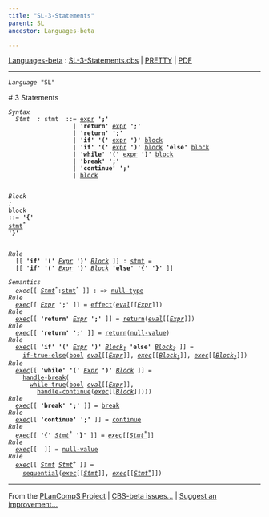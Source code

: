 ```yaml
---
title: "SL-3-Statements"
parent: SL
ancestor: Languages-beta

---
```


[Languages-beta] : [SL-3-Statements.cbs] \| [PRETTY] \| [PDF]


----
<div class="highlighter-rouge"><pre class="highlight"><code><i class="keyword">Language</i> <span id="Language_SL">"SL"</span></code></pre></div>
# <span id="SectionNumber_3">3</span> Statements

<div class="highlighter-rouge"><pre class="highlight"><code><i class="keyword">Syntax</i>
  <i class="keyword"></i><i class="var"><i class="var"><span id="VariableStem_Stmt">Stmt</span></i>  :</i> <span class="syn-name"><span id="SyntaxName_stmt">stmt</span></span>  ::= <span class="syn-name"><a href="../SL-2-Expressions/index.html#SyntaxName_expr">expr</a></span> <b class="atom">';'</b>
                  | <b class="atom">'return'</b> <span class="syn-name"><a href="../SL-2-Expressions/index.html#SyntaxName_expr">expr</a></span> <b class="atom">';'</b>
                  | <b class="atom">'return'</b> <b class="atom">';'</b>
                  | <b class="atom">'if'</b> <b class="atom">'('</b> <span class="syn-name"><a href="../SL-2-Expressions/index.html#SyntaxName_expr">expr</a></span> <b class="atom">')'</b> <span class="syn-name"><a href="#SyntaxName_block">block</a></span>
                  | <b class="atom">'if'</b> <b class="atom">'('</b> <span class="syn-name"><a href="../SL-2-Expressions/index.html#SyntaxName_expr">expr</a></span> <b class="atom">')'</b> <span class="syn-name"><a href="#SyntaxName_block">block</a></span> <b class="atom">'else'</b> <span class="syn-name"><a href="#SyntaxName_block">block</a></span>  
                  | <b class="atom">'while'</b> <b class="atom">'('</b> <span class="syn-name"><a href="../SL-2-Expressions/index.html#SyntaxName_expr">expr</a></span> <b class="atom">')'</b> <span class="syn-name"><a href="#SyntaxName_block">block</a></span>
                  | <b class="atom">'break'</b> <b class="atom">';'</b>
                  | <b class="atom">'continue'</b> <b class="atom">';'</b>
                  | <span class="syn-name"><a href="#SyntaxName_block">block</a></span>

  <i class="keyword"></i><i class="var"><i class="var"><span id="VariableStem_Block">Block</span></i> :</i> <span class="syn-name"><span id="SyntaxName_block">block</span></span> ::= <b class="atom">'{'</b> <span class="syn-name"><a href="#SyntaxName_stmt">stmt</a></span><sup class="sup">*</sup> <b class="atom">'}'</b></code></pre></div>


<div class="highlighter-rouge"><pre class="highlight"><code><i class="keyword">Rule</i>
  [[ <b class="atom">'if'</b> <b class="atom">'('</b> <span id="Variable138_Expr"><i class="var"><a href="../SL-2-Expressions/index.html#VariableStem_Expr">Expr</a></i></span> <b class="atom">')'</b> <span id="Variable145_Block"><i class="var"><a href="#VariableStem_Block">Block</a></i></span> ]] : <span class="syn-name"><a href="#SyntaxName_stmt">stmt</a></span> = 
  [[ <b class="atom">'if'</b> <b class="atom">'('</b> <a href="#Variable138_Expr"><i class="var">Expr</i></a> <b class="atom">')'</b> <a href="#Variable145_Block"><i class="var">Block</i></a> <b class="atom">'else'</b> <b class="atom">'{'</b> <b class="atom">'}'</b> ]]</code></pre></div>

<div class="highlighter-rouge"><pre class="highlight"><code><i class="keyword">Semantics</i>
  <i class="sem-name"><span id="SemanticsName_exec">exec</span></i>[[ <span id="Variable197_Stmt*"><i class="var"><a href="#VariableStem_Stmt">Stmt</a><sup class="sup">*</sup></i></span>:<span class="syn-name"><a href="#SyntaxName_stmt">stmt</a></span><sup class="sup">*</sup> ]] : => <span class="name"><a href="../../../../../Funcons-beta/Values/Primitive/Null/index.html#Name_null-type">null-type</a></span>
<i class="keyword">Rule</i>
  <i class="sem-name"><a href="#SemanticsName_exec">exec</a></i>[[ <span id="Variable213_Expr"><i class="var"><a href="../SL-2-Expressions/index.html#VariableStem_Expr">Expr</a></i></span> <b class="atom">';'</b> ]] = <span class="name"><a href="../../../../../Funcons-beta/Computations/Normal/Flowing/index.html#Name_effect">effect</a></span>(<i class="sem-name"><a href="../SL-2-Expressions/index.html#SemanticsName_eval">eval</a></i>[[<a href="#Variable213_Expr"><i class="var">Expr</i></a>]])
<i class="keyword">Rule</i>
  <i class="sem-name"><a href="#SemanticsName_exec">exec</a></i>[[ <b class="atom">'return'</b> <span id="Variable254_Expr"><i class="var"><a href="../SL-2-Expressions/index.html#VariableStem_Expr">Expr</a></i></span> <b class="atom">';'</b> ]] = <span class="name"><a href="../../../../../Funcons-beta/Computations/Abnormal/Returning/index.html#Name_return">return</a></span>(<i class="sem-name"><a href="../SL-2-Expressions/index.html#SemanticsName_eval">eval</a></i>[[<a href="#Variable254_Expr"><i class="var">Expr</i></a>]])
<i class="keyword">Rule</i>
  <i class="sem-name"><a href="#SemanticsName_exec">exec</a></i>[[ <b class="atom">'return'</b> <b class="atom">';'</b> ]] = <span class="name"><a href="../../../../../Funcons-beta/Computations/Abnormal/Returning/index.html#Name_return">return</a></span>(<span class="name"><a href="../../../../../Funcons-beta/Values/Primitive/Null/index.html#Name_null-value">null-value</a></span>)
<i class="keyword">Rule</i>
  <i class="sem-name"><a href="#SemanticsName_exec">exec</a></i>[[ <b class="atom">'if'</b> <b class="atom">'('</b> <span id="Variable324_Expr"><i class="var"><a href="../SL-2-Expressions/index.html#VariableStem_Expr">Expr</a></i></span> <b class="atom">')'</b> <span id="Variable332_Block1"><i class="var"><a href="#VariableStem_Block">Block</a><sub class="sub">1</sub></i></span> <b class="atom">'else'</b> <span id="Variable340_Block2"><i class="var"><a href="#VariableStem_Block">Block</a><sub class="sub">2</sub></i></span> ]] = 
    <span class="name"><a href="../../../../../Funcons-beta/Computations/Normal/Flowing/index.html#Name_if-true-else">if-true-else</a></span>(<span class="name"><a href="../SL-Funcons/index.html#Name_bool">bool</a></span> <i class="sem-name"><a href="../SL-2-Expressions/index.html#SemanticsName_eval">eval</a></i>[[<a href="#Variable324_Expr"><i class="var">Expr</i></a>]], <i class="sem-name"><a href="#SemanticsName_exec">exec</a></i>[[<a href="#Variable332_Block1"><i class="var">Block<sub class="sub">1</sub></i></a>]], <i class="sem-name"><a href="#SemanticsName_exec">exec</a></i>[[<a href="#Variable340_Block2"><i class="var">Block<sub class="sub">2</sub></i></a>]])
<i class="keyword">Rule</i>
  <i class="sem-name"><a href="#SemanticsName_exec">exec</a></i>[[ <b class="atom">'while'</b> <b class="atom">'('</b> <span id="Variable416_Expr"><i class="var"><a href="../SL-2-Expressions/index.html#VariableStem_Expr">Expr</a></i></span> <b class="atom">')'</b> <span id="Variable423_Block"><i class="var"><a href="#VariableStem_Block">Block</a></i></span> ]] = 
    <span class="name"><a href="../../../../../Funcons-beta/Computations/Abnormal/Breaking/index.html#Name_handle-break">handle-break</a></span>(
      <span class="name"><a href="../../../../../Funcons-beta/Computations/Normal/Flowing/index.html#Name_while-true">while-true</a></span>(<span class="name"><a href="../SL-Funcons/index.html#Name_bool">bool</a></span> <i class="sem-name"><a href="../SL-2-Expressions/index.html#SemanticsName_eval">eval</a></i>[[<a href="#Variable416_Expr"><i class="var">Expr</i></a>]], 
        <span class="name"><a href="../../../../../Funcons-beta/Computations/Abnormal/Continuing/index.html#Name_handle-continue">handle-continue</a></span>(<i class="sem-name"><a href="#SemanticsName_exec">exec</a></i>[[<a href="#Variable423_Block"><i class="var">Block</i></a>]])))
<i class="keyword">Rule</i>
  <i class="sem-name"><a href="#SemanticsName_exec">exec</a></i>[[ <b class="atom">'break'</b> <b class="atom">';'</b> ]] = <span class="name"><a href="../../../../../Funcons-beta/Computations/Abnormal/Breaking/index.html#Name_break">break</a></span>
<i class="keyword">Rule</i>
  <i class="sem-name"><a href="#SemanticsName_exec">exec</a></i>[[ <b class="atom">'continue'</b> <b class="atom">';'</b> ]] = <span class="name"><a href="../../../../../Funcons-beta/Computations/Abnormal/Continuing/index.html#Name_continue">continue</a></span>
<i class="keyword">Rule</i>
  <i class="sem-name"><a href="#SemanticsName_exec">exec</a></i>[[ <b class="atom">'{'</b> <span id="Variable533_Stmt*"><i class="var"><a href="#VariableStem_Stmt">Stmt</a><sup class="sup">*</sup></i></span> <b class="atom">'}'</b> ]] = <i class="sem-name"><a href="#SemanticsName_exec">exec</a></i>[[<a href="#Variable533_Stmt*"><i class="var">Stmt<sup class="sup">*</sup></i></a>]]
<i class="keyword">Rule</i>
  <i class="sem-name"><a href="#SemanticsName_exec">exec</a></i>[[  ]] = <span class="name"><a href="../../../../../Funcons-beta/Values/Primitive/Null/index.html#Name_null-value">null-value</a></span>
<i class="keyword">Rule</i>
  <i class="sem-name"><a href="#SemanticsName_exec">exec</a></i>[[ <span id="Variable580_Stmt"><i class="var"><a href="#VariableStem_Stmt">Stmt</a></i></span> <span id="Variable586_Stmt+"><i class="var"><a href="#VariableStem_Stmt">Stmt</a><sup class="sup">+</sup></i></span> ]] = 
    <span class="name"><a href="../../../../../Funcons-beta/Computations/Normal/Flowing/index.html#Name_sequential">sequential</a></span>(<i class="sem-name"><a href="#SemanticsName_exec">exec</a></i>[[<a href="#Variable580_Stmt"><i class="var">Stmt</i></a>]], <i class="sem-name"><a href="#SemanticsName_exec">exec</a></i>[[<a href="#Variable586_Stmt+"><i class="var">Stmt<sup class="sup">+</sup></i></a>]])</code></pre></div>

  

[Funcons-beta]: /CBS-beta/docs/Funcons-beta
  "FUNCONS-BETA"
[Unstable-Funcons-beta]: /CBS-beta/docs/Unstable-Funcons-beta
  "UNSTABLE-FUNCONS-BETA"
[Languages-beta]: /CBS-beta/docs/Languages-beta
  "LANGUAGES-BETA"
[Unstable-Languages-beta]: /CBS-beta/docs/Unstable-Languages-beta
  "UNSTABLE-LANGUAGES-BETA"
[CBS-beta]: /CBS-beta
  "CBS-BETA"
[SL-3-Statements.cbs]: https://github.com/plancomps/CBS-beta/blob/math/Languages-beta/SL/SL-cbs/SL/SL-3-Statements/SL-3-Statements.cbs
  "CBS SOURCE FILE ON GITHUB"
[PLAIN]: /CBS-beta/docs/Languages-beta/SL/SL-cbs/SL/SL-3-Statements
  "CBS SOURCE WEB PAGE"
[PRETTY]: /CBS-beta/math/Languages-beta/SL/SL-cbs/SL/SL-3-Statements
  "CBS-KATEX WEB PAGE"
[PDF]: /CBS-beta/math/Languages-beta/SL/SL-cbs/SL/SL-3-Statements/SL-3-Statements.pdf
  "CBS-LATEX PDF FILE"
[PLanCompS Project]: https://plancomps.github.io
  "PROGRAMMING LANGUAGE COMPONENTS AND SPECIFICATIONS PROJECT HOME PAGE"

____

From the [PLanCompS Project] | [CBS-beta issues...] | [Suggest an improvement...]

[CBS-beta issues...]: https://github.com/plancomps/CBS-beta/issues
   "CBS-BETA ISSUE REPORTS ON GITHUB"
 [Suggest an improvement...]: mailto:plancomps@gmail.com?Subject=CBS-beta%20-%20comment&Body=Re%3A%20CBS-beta%20specification%20at%20SL/SL-3-Statements/SL-3-Statements.cbs%0A%0AComment/Query/Issue/Suggestion%3A%0A%0A%0ASignature%3A%0A
   "GENERATE AN EMAIL TEMPLATE"
